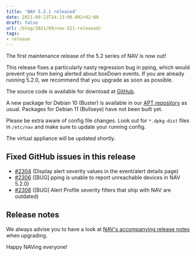 ```yaml
---
title: 'NAV 5.2.1 released'
date: 2021-09-23T14:13:00.002+02:00
draft: false
url: /blog/2021/09/nav-521-released/
tags:
- release
---
```


The first maintenance release of the 5.2 series of NAV is now out!

This release fixes a particularly nasty regression bug in pping, which would prevent you from being alerted about boxDown events. If you are already running 5.2.0, we recommend that you upgrade as soon as possible.

The source code is available for download at [GitHub](https://github.com/UNINETT/nav/releases).

A new package for Debian 10 (Buster) is available in our [APT repository](https://nav.uninett.no/install-instructions/#debian) as usual. Packages for Debian 11 (Bullseye) have not been built yet.

Please be extra aware of config file changes. Look out for `*.dpkg-dist` files in `/etc/nav` and make sure to update your running config.

The virtual appliance will be updated shortly.

## Fixed GitHub issues in this release

*   [#2304](https://github.com/Uninett/nav/issues/2304) (Display alert severity values in the event/alert details page)
*   [#2306](https://github.com/Uninett/nav/issues/2306) (\[BUG\] pping is unable to report unreachable devices in NAV 5.2.0)
*   [#2308](https://github.com/Uninett/nav/issues/2308) (\[BUG\] Alert Profile severity filters that ship with NAV are outdated)

## Release notes

We always advise you to have a look at [NAV's accompanying release notes](https://nav.readthedocs.io/en/5.2.x/release-notes.html#nav-5-2) when upgrading.

Happy NAVing everyone!
